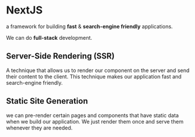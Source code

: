 # NextJS

a framework for building **fast** & **search-engine friendly** applications.

We can do **full-stack** development.

## Server-Side Rendering (SSR)

A technique that allows us to render our component on the server and send their content to the client. This technique makes our application fast and search-engine friendly.

## Static Site Generation

we can pre-render certain pages and components that have static data when we build our application. We just render them once and serve them whenever they are needed.

